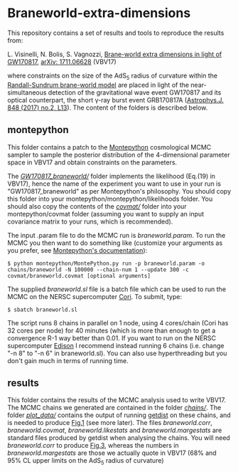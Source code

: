 # Braneworld-extra-dimensions

This repository contains a set of results and tools to reproduce the results from:

L. Visinelli, N. Bolis, S. Vagnozzi, [Brane-world extra dimensions in light of GW170817](https://inspirehep.net/record/1636969), [arXiv: 1711.06628](https://arxiv.org/abs/1711.06628) (VBV17)

where constraints on the size of the AdS<sub>5</sub> radius of curvature within the [Randall-Sundrum brane-world model](https://journals.aps.org/prl/abstract/10.1103/PhysRevLett.83.4690) are placed in light of the near-simultaneous detection of the gravitational wave event GW170817 and its optical counterpart, the short γ-ray burst event GRB170817A ([Astrophys.J. 848 (2017) no.2, L13](http://iopscience.iop.org/article/10.3847/2041-8213/aa920c/meta)). The content of the folders is described below.

## montepython

This folder contains a patch to the [Montepython](https://github.com/baudren/montepython_public) cosmological MCMC sampler to sample the posterior distribution of the 4-dimensional parameter space in VBV17 and obtain constraints on the parameters.

The *[GW170817_braneworld/](https://github.com/sunnyvagnozzi/Braneworld-extra-dimensions/tree/master/montepython/GW170817_braneworld)* folder implements the likelihood (Eq.(19) in VBV17), hence the name of the experiment you want to use in your run is "GW170817_braneworld" as per Montepython's philosophy. You should copy this folder into your montepython/montepython/likelihoods folder. You should also copy the contents of the *[covmat/](https://github.com/sunnyvagnozzi/Braneworld-extra-dimensions/tree/master/montepython/covmat)* folder into your montepython/covmat folder (assuming you want to supply an input covariance matrix to your runs, which is recommended).

The input .param file to do the MCMC run is *braneworld.param*. To run the MCMC you then want to do something like (customize your arguments as you prefer, see [Montepython's documentation](http://monte-python.readthedocs.io/en/latest/)): 

    $ python montepython/MontePython.py run -p braneworld.param -o chains/braneworld -N 100000 --chain-num 1 --update 300 -c covmat/braneworld.covmat [optional arguments]

The supplied *braneworld.sl* file is a batch file which can be used to run the MCMC on the NERSC supercomputer [Cori](http://www.nersc.gov/users/computational-systems/cori/). To submit, type:

    $ sbatch braneworld.sl

The script runs 8 chains in parallel on 1 node, using 4 cores/chain (Cori has 32 cores per node) for 40 minutes (which is more than enough to get a convergence R-1 way better than 0.01. If you want to run on the NERSC supercomputer [Edison](http://www.nersc.gov/users/computational-systems/edison/) I recommend instead running 6 chains (i.e. change "-n 8" to "-n 6" in braneworld.sl). You can also use hyperthreading but you don't gain much in terms of running time.

## results

This folder contains the results of the MCMC analysis used to write VBV17. The MCMC chains we generated are contained in the folder *[chains/](https://github.com/sunnyvagnozzi/Braneworld-extra-dimensions/tree/master/results/chains)*. The folder *[plot_data/](https://github.com/sunnyvagnozzi/Braneworld-extra-dimensions/tree/master/results/plot_data)* contains the output of running [getdist](https://getdist.readthedocs.io/en/latest/) on these chains, and is needed to produce [Fig.1](https://github.com/sunnyvagnozzi/Braneworld-extra-dimensions/blob/master/plots/fig1.pdf) (see more later). The files *braneworld.corr*, *braneworld.covmat*, *braneworld.likestats* and *braneworld.margestats* are standard files produced by getdist when analysing the chains. You will need *braneworld.corr* to produce [Fig.3](https://github.com/sunnyvagnozzi/Braneworld-extra-dimensions/blob/master/plots/fig3.pdf), whereas the numbers in *braneworld.margestats* are those we actually quote in VBV17 (68% and 95% CL upper limits on the AdS<sub>5</sub> radius of curvature)
